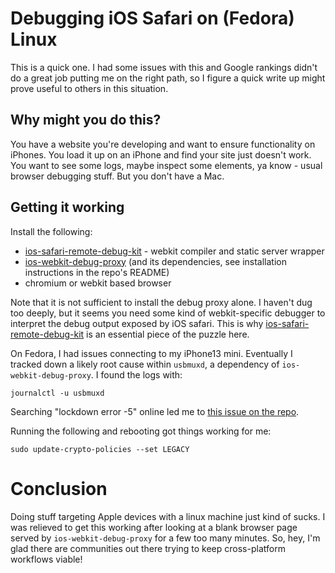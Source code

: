 # Debugging iOS Safari on (Fedora) Linux

This is a quick one. I had some issues with this and Google rankings didn't do a great job putting me on the right path, so I figure a quick write up might prove useful to others in this situation.

## Why might you do this?

You have a website you're developing and want to ensure functionality on iPhones. You load it up on an iPhone and find your site just doesn't work. You want to see some logs, maybe inspect some elements, ya know - usual browser debugging stuff. But you don't have a Mac.

## Getting it working

Install the following:

- [ios-safari-remote-debug-kit](https://github.com/HimbeersaftLP/ios-safari-remote-debug-kit) - webkit compiler and static server wrapper
- [ios-webkit-debug-proxy](https://github.com/google/ios-webkit-debug-proxy) (and its dependencies, see installation instructions in the repo's README)
- chromium or webkit based browser

Note that it is not sufficient to install the debug proxy alone. I haven't dug too deeply, but it seems you need some kind of webkit-specific debugger to interpret the debug output exposed by iOS safari. This is why [ios-safari-remote-debug-kit](https://github.com/HimbeersaftLP/ios-safari-remote-debug-kit) is an essential piece of the puzzle here.

On Fedora, I had issues connecting to my iPhone13 mini. Eventually I tracked down a likely root cause within `usbmuxd`, a dependency of `ios-webkit-debug-proxy`. I found the logs with:

```
journalctl -u usbmuxd

```

Searching "lockdown error -5" online led me to [this issue on the repo](https://github.com/libimobiledevice/usbmuxd/issues/207).

Running the following and rebooting got things working for me:
```
sudo update-crypto-policies --set LEGACY
```

# Conclusion

Doing stuff targeting Apple devices with a linux machine just kind of sucks. I was relieved to get this working after looking at a blank browser page served by `ios-webkit-debug-proxy` for a few too many minutes. So, hey, I'm glad there are communities out there trying to keep cross-platform workflows viable!

